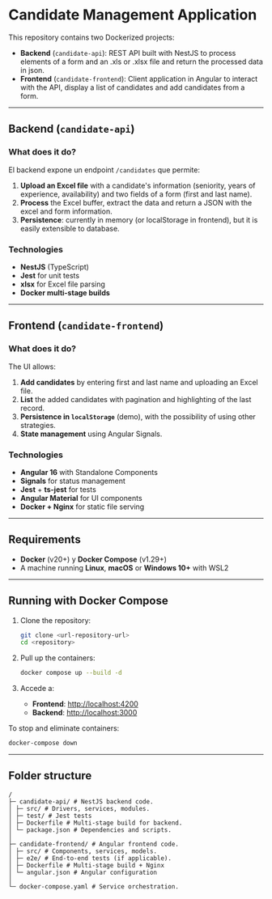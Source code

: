 # Candidate Management Application

This repository contains two Dockerized projects:

* **Backend** (`candidate-api`): REST API built with NestJS to process elements of a form and an .xls or .xlsx file and return the processed data in json.
* **Frontend** (`candidate-frontend`): Client application in Angular to interact with the API, display a list of candidates and add candidates from a form.

---

## Backend (`candidate-api`)

### What does it do?

El backend expone un endpoint `/candidates` que permite:

1. **Upload an Excel file** with a candidate's information (seniority, years of experience, availability) and two fields of a form (first and last name).
2. **Process** the Excel buffer, extract the data and return a JSON with the excel and form information.
3. **Persistence**: currently in memory (or localStorage in frontend), but it is easily extensible to database.

### Technologies

* **NestJS** (TypeScript)
* **Jest** for unit tests
* **xlsx** for Excel file parsing
* **Docker multi-stage builds**

---

## Frontend (`candidate-frontend`)

### What does it do?

The UI allows:

1. **Add candidates** by entering first and last name and uploading an Excel file.
2. **List** the added candidates with pagination and highlighting of the last record.
3. **Persistence in `localStorage`** (demo), with the possibility of using other strategies.
4. **State management** using Angular Signals.

### Technologies

* **Angular 16** with Standalone Components
* **Signals** for status management
* **Jest** + **ts-jest** for tests
* **Angular Material** for UI components
* **Docker + Nginx** for static file serving

---

## Requirements

* **Docker** (v20+) y **Docker Compose** (v1.29+)
* A machine running **Linux**, **macOS** or **Windows 10+** with WSL2

---

## Running with Docker Compose

1. Clone the repository:

   ```bash
   git clone <url-repository-url>
   cd <repository>
   ```
2. Pull up the containers:

   ```bash
   docker compose up --build -d
   ```
3. Accede a:

   * **Frontend**: [http://localhost:4200](http://localhost:4200)
   * **Backend**: [http://localhost:3000](http://localhost:3000)

To stop and eliminate containers:

```bash
docker-compose down
```

---

## Folder structure

```
/  
├─ candidate-api/ # NestJS backend code.
│ ├─ src/ # Drivers, services, modules.
│ ├─ test/ # Jest tests
│ ├─ Dockerfile # Multi-stage build for backend.
│ └─ package.json # Dependencies and scripts.
│
├─ candidate-frontend/ # Angular frontend code.
│ ├─ src/ # Components, services, models.
│ ├─ e2e/ # End-to-end tests (if applicable).
│ ├─ Dockerfile # Multi-stage build + Nginx
│ └─ angular.json # Angular configuration
│
└─ docker-compose.yaml # Service orchestration.
```
